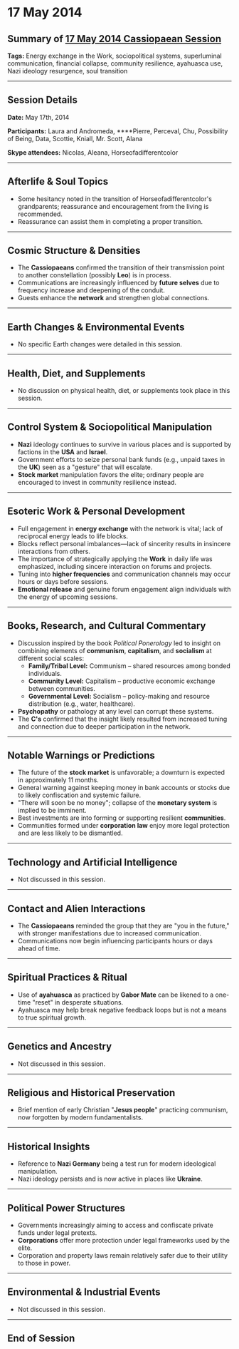 # 17 May 2014

## Summary of [17 May 2014 Cassiopaean Session](https://cassiopaea.org/forum/threads/session-17-may-2014.34784/#post-493453)

**Tags:** Energy exchange in the Work, sociopolitical systems, superluminal communication, financial collapse, community resilience, ayahuasca use, Nazi ideology resurgence, soul transition

---

## Session Details

**Date:** May 17th, 2014

**Participants:** Laura and Andromeda, ****Pierre, Perceval, Chu, Possibility of Being, Data, Scottie, Kniall, Mr. Scott, Alana

**Skype attendees:** Nicolas, Aleana, Horseofadifferentcolor

---

## Afterlife & Soul Topics

- Some hesitancy noted in the transition of Horseofadifferentcolor's grandparents; reassurance and encouragement from the living is recommended.
- Reassurance can assist them in completing a proper transition.

---

## Cosmic Structure & Densities

- The **Cassiopaeans** confirmed the transition of their transmission point to another constellation (possibly **Leo**) is in process.
- Communications are increasingly influenced by **future selves** due to frequency increase and deepening of the conduit.
- Guests enhance the **network** and strengthen global connections.

---

## Earth Changes & Environmental Events

- No specific Earth changes were detailed in this session.

---

## Health, Diet, and Supplements

- No discussion on physical health, diet, or supplements took place in this session.

---

## Control System & Sociopolitical Manipulation

- **Nazi** ideology continues to survive in various places and is supported by factions in the **USA** and **Israel**.
- Government efforts to seize personal bank funds (e.g., unpaid taxes in the **UK**) seen as a "gesture" that will escalate.
- **Stock market** manipulation favors the elite; ordinary people are encouraged to invest in community resilience instead.

---

## Esoteric Work & Personal Development

- Full engagement in **energy exchange** with the network is vital; lack of reciprocal energy leads to life blocks.
- Blocks reflect personal imbalances—lack of sincerity results in insincere interactions from others.
- The importance of strategically applying the **Work** in daily life was emphasized, including sincere interaction on forums and projects.
- Tuning into **higher frequencies** and communication channels may occur hours or days before sessions.
- **Emotional release** and genuine forum engagement align individuals with the energy of upcoming sessions.

---

## Books, Research, and Cultural Commentary

- Discussion inspired by the book *Political Ponerology* led to insight on combining elements of **communism**, **capitalism**, and **socialism** at different social scales:
    - **Family/Tribal Level:** Communism – shared resources among bonded individuals.
    - **Community Level:** Capitalism – productive economic exchange between communities.
    - **Governmental Level:** Socialism – policy-making and resource distribution (e.g., water, healthcare).
- **Psychopathy** or pathology at any level can corrupt these systems.
- The **C's** confirmed that the insight likely resulted from increased tuning and connection due to deeper participation in the network.

---

## Notable Warnings or Predictions

- The future of the **stock market** is unfavorable; a downturn is expected in approximately 11 months.
- General warning against keeping money in bank accounts or stocks due to likely confiscation and systemic failure.
- "There will soon be no money"; collapse of the **monetary system** is implied to be imminent.
- Best investments are into forming or supporting resilient **communities**.
- Communities formed under **corporation law** enjoy more legal protection and are less likely to be dismantled.

---

## Technology and Artificial Intelligence

- Not discussed in this session.

---

## Contact and Alien Interactions

- The **Cassiopaeans** reminded the group that they are "you in the future," with stronger manifestations due to increased communication.
- Communications now begin influencing participants hours or days ahead of time.

---

## Spiritual Practices & Ritual

- Use of **ayahuasca** as practiced by **Gabor Mate** can be likened to a one-time "reset" in desperate situations.
- Ayahuasca may help break negative feedback loops but is not a means to true spiritual growth.

---

## Genetics and Ancestry

- Not discussed in this session.

---

## Religious and Historical Preservation

- Brief mention of early Christian "**Jesus people**" practicing communism, now forgotten by modern fundamentalists.

---

## Historical Insights

- Reference to **Nazi Germany** being a test run for modern ideological manipulation.
- Nazi ideology persists and is now active in places like **Ukraine**.

---

## Political Power Structures

- Governments increasingly aiming to access and confiscate private funds under legal pretexts.
- **Corporations** offer more protection under legal frameworks used by the elite.
- Corporation and property laws remain relatively safer due to their utility to those in power.

---

## Environmental & Industrial Events

- Not discussed in this session.

---

## End of Session